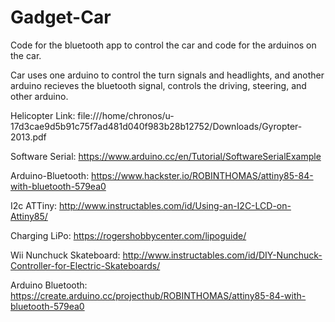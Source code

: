 # Gadget-Car

Code for the bluetooth app to control the car and code for the arduinos on the car.

Car uses one arduino to control the turn signals and headlights, and another arduino recieves the bluetooth signal, controls the driving, steering, and other arduino.

Helicopter Link: file:///home/chronos/u-17d3cae9d5b91c75f7ad481d040f983b28b12752/Downloads/Gyropter-2013.pdf

Software Serial: https://www.arduino.cc/en/Tutorial/SoftwareSerialExample

Arduino-Bluetooth: https://www.hackster.io/ROBINTHOMAS/attiny85-84-with-bluetooth-579ea0

I2c ATTiny: http://www.instructables.com/id/Using-an-I2C-LCD-on-Attiny85/

Charging LiPo: https://rogershobbycenter.com/lipoguide/

Wii Nunchuck Skateboard: http://www.instructables.com/id/DIY-Nunchuck-Controller-for-Electric-Skateboards/

Arduino Bluetooth: https://create.arduino.cc/projecthub/ROBINTHOMAS/attiny85-84-with-bluetooth-579ea0
